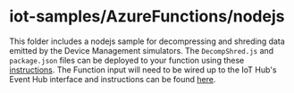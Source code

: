 # iot-samples/AzureFunctions/nodejs
This folder includes a nodejs sample for decompressing and shreding data emitted by the Device Management simulators.  The `DecompShred.js` and `package.json` files can be deployed to your function using these [instructions](https://azure.microsoft.com/en-us/documentation/articles/functions-reference-node/#node-version-amp-package-management).  The Function input will need to be wired up to the IoT Hub's Event Hub interface and instructions can be found [here](https://azure.microsoft.com/en-us/documentation/articles/functions-bindings-event-hubs/).